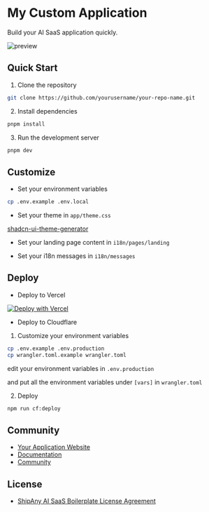 # My Custom Application

Build your AI SaaS application quickly.

![preview](preview.png)

## Quick Start

1. Clone the repository

```bash
git clone https://github.com/yourusername/your-repo-name.git
```

2. Install dependencies

```bash
pnpm install
```

3. Run the development server

```bash
pnpm dev
```

## Customize

- Set your environment variables

```bash
cp .env.example .env.local
```

- Set your theme in `app/theme.css`

[shadcn-ui-theme-generator](https://zippystarter.com/tools/shadcn-ui-theme-generator)

- Set your landing page content in `i18n/pages/landing`

- Set your i18n messages in `i18n/messages`

## Deploy

- Deploy to Vercel

[![Deploy with Vercel](https://vercel.com/button)](https://vercel.com/new/clone?repository-url=https%3A%2F%2Fgithub.com%2Fyourusername%2Fyour-repo-name&project-name=my-custom-app&repository-name=my-custom-app)

- Deploy to Cloudflare

1. Customize your environment variables

```bash
cp .env.example .env.production
cp wrangler.toml.example wrangler.toml
```

edit your environment variables in `.env.production`

and put all the environment variables under `[vars]` in `wrangler.toml`

2. Deploy

```bash
npm run cf:deploy
```

## Community

- [Your Application Website](https://yourdomain.com)
- [Documentation](https://docs.yourdomain.com)
- [Community](https://discord.gg/your-invite-link)

## License

- [ShipAny AI SaaS Boilerplate License Agreement](LICENSE)
